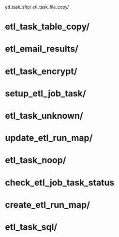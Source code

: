 etl_task_sftp/
etl_task_file_copy/
# etl_task_table_copy/
# etl_email_results/
# etl_task_encrypt/
# setup_etl_job_task/
# etl_task_unknown/
# update_etl_run_map/
# etl_task_noop/
# check_etl_job_task_status
# create_etl_run_map/
# etl_task_sql/
